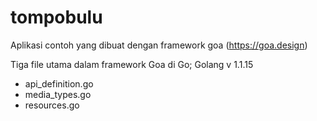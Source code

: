 # tompobulu

Aplikasi contoh yang dibuat dengan framework goa (https://goa.design)

Tiga file utama dalam framework Goa di Go; Golang v 1.1.15

+ api_definition.go
+ media_types.go
+ resources.go
